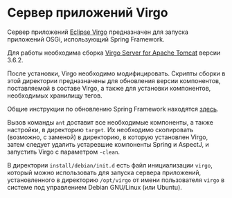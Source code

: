 Сервер приложений Virgo
=======================

Сервер приложений [Eclipse Virgo][virgo] предназначен для запуска приложений
OSGi, использующий Spring Framework.

Для работы необходима сборка [Virgo Server for Apache Tomcat][download] версии
3.6.2.

После установки, Virgo необходимо модифицировать. Скрипты сборки в этой
директории предназначены для обновления версии компонентов, поставляемой в
составе Virgo, а также для установки компонентов, необходимых хранилищу тегов.

Общие инструкции по обновлению Spring Framework находятся
[здесь][spring_upgrade].

Вызов команды `ant` доставит все необходимые компоненты, а также настройки, в
директорию `target`. Их необходимо скопировать (возможно, с заменой) в
директорию, в которую установлен Virgo, затем следует удалить устаревшие
компоненты Spring и AspectJ, и запустить Virgo с параметром `-clean`.

В директории `install/debian/init.d` есть файл инициализации `virgo`, который
можно использовать для запуска сервера приложений, установленного в директорию
`/opt/virgo` от имени пользователя `virgo` в системе под управлением
Debian GNU/Linux (или Ubuntu).


[virgo]: http://www.eclipse.org/virgo/
[download]: http://www.eclipse.org/virgo/download/
[spring_upgrade]: http://wiki.eclipse.org/Virgo/FAQ#How_can_I_change_the_version_of_Spring_framework_in_the_user_region.3F
